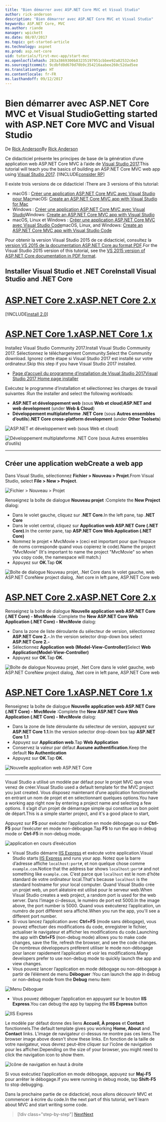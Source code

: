 ```yaml
---
title: "Bien démarrer avec ASP.NET Core MVC et Visual Studio"
author: rick-anderson
description: "Bien démarrer avec ASP.NET Core MVC et Visual Studio"
keywords: ASP.NET Core, MVC
ms.author: riande
manager: wpickett
ms.date: 08/07/2017
ms.topic: get-started-article
ms.technology: aspnet
ms.prod: asp.net-core
uid: tutorials/first-mvc-app/start-mvc
ms.openlocfilehash: 283a3869300b83235197951cbbee92a82532c6e3
ms.sourcegitcommit: 9cdbfd0d670d70b9c354216aabee260c52dad5ee
ms.translationtype: HT
ms.contentlocale: fr-FR
ms.lasthandoff: 09/12/2017
---
```

# <a name="getting-started-with-aspnet-core-mvc-and-visual-studio"></a><span data-ttu-id="e5e66-104">Bien démarrer avec ASP.NET Core MVC et Visual Studio</span><span class="sxs-lookup"><span data-stu-id="e5e66-104">Getting started with ASP.NET Core MVC and Visual Studio</span></span>

<span data-ttu-id="e5e66-105">De [Rick Anderson](https://twitter.com/RickAndMSFT)</span><span class="sxs-lookup"><span data-stu-id="e5e66-105">By [Rick Anderson](https://twitter.com/RickAndMSFT)</span></span>

<span data-ttu-id="e5e66-106">Ce didacticiel présente les principes de base de la génération d’une application web ASP.NET Core MVC à l’aide de [Visual Studio 2017](https://www.visualstudio.com/).</span><span class="sxs-lookup"><span data-stu-id="e5e66-106">This tutorial will teach you the basics of building an ASP.NET Core MVC web app using [Visual Studio 2017](https://www.visualstudio.com/).</span></span> [!INCLUDE[consider RP](../../includes/razor.md)]

<span data-ttu-id="e5e66-107">Il existe trois versions de ce didacticiel :</span><span class="sxs-lookup"><span data-stu-id="e5e66-107">There are 3 versions of this tutorial:</span></span>

* <span data-ttu-id="e5e66-108">macOS : [Créer une application ASP.NET Core MVC avec Visual Studio pour Mac](xref:tutorials/first-mvc-app-mac/start-mvc)</span><span class="sxs-lookup"><span data-stu-id="e5e66-108">macOS: [Create an ASP.NET Core MVC app with Visual Studio for Mac](xref:tutorials/first-mvc-app-mac/start-mvc)</span></span>
* <span data-ttu-id="e5e66-109">Windows : [Créer une application ASP.NET Core MVC avec Visual Studio](xref:tutorials/first-mvc-app/start-mvc)</span><span class="sxs-lookup"><span data-stu-id="e5e66-109">Windows: [Create an ASP.NET Core MVC app with Visual Studio](xref:tutorials/first-mvc-app/start-mvc)</span></span>
* <span data-ttu-id="e5e66-110">macOS, Linux et Windows : [Créer une application ASP.NET Core MVC avec Visual Studio Code](xref:tutorials/first-mvc-app-xplat/start-mvc)</span><span class="sxs-lookup"><span data-stu-id="e5e66-110">macOS, Linux, and Windows: [Create an ASP.NET Core MVC app with Visual Studio Code](xref:tutorials/first-mvc-app-xplat/start-mvc)</span></span>

<span data-ttu-id="e5e66-111">Pour obtenir la version Visual Studio 2015 de ce didacticiel, consultez la [version VS 2015 de la documentation ASP.NET Core au format PDF](https://github.com/aspnet/Docs/blob/master/aspnetcore/common/_static/aspnet-core-project-json.pdf).</span><span class="sxs-lookup"><span data-stu-id="e5e66-111">For the Visual Studio 2015 version of this tutorial, see the [VS 2015 version of ASP.NET Core documentation in PDF format](https://github.com/aspnet/Docs/blob/master/aspnetcore/common/_static/aspnet-core-project-json.pdf).</span></span>

## <a name="install-visual-studio-and-net-core"></a><span data-ttu-id="e5e66-112">Installer Visual Studio et .NET Core</span><span class="sxs-lookup"><span data-stu-id="e5e66-112">Install Visual Studio and .NET Core</span></span>

# <a name="aspnet-core-2xtabaspnetcore2x"></a>[<span data-ttu-id="e5e66-113">ASP.NET Core 2.x</span><span class="sxs-lookup"><span data-stu-id="e5e66-113">ASP.NET Core 2.x</span></span>](#tab/aspnetcore2x)

[!INCLUDE[install 2.0](../../includes/install2.0.md)]

# <a name="aspnet-core-1xtabaspnetcore1x"></a>[<span data-ttu-id="e5e66-114">ASP.NET Core 1.x</span><span class="sxs-lookup"><span data-stu-id="e5e66-114">ASP.NET Core 1.x</span></span>](#tab/aspnetcore1x)

<span data-ttu-id="e5e66-115">Installez Visual Studio Community 2017.</span><span class="sxs-lookup"><span data-stu-id="e5e66-115">Install Visual Studio Community 2017.</span></span> <span data-ttu-id="e5e66-116">Sélectionnez le téléchargement Community.</span><span class="sxs-lookup"><span data-stu-id="e5e66-116">Select the Community download.</span></span> <span data-ttu-id="e5e66-117">Ignorez cette étape si Visual Studio 2017 est installé sur votre ordinateur.</span><span class="sxs-lookup"><span data-stu-id="e5e66-117">Skip this step if you have Visual Studio 2017 installed.</span></span>

* [<span data-ttu-id="e5e66-118">Page d’accueil du programme d’installation de Visual Studio 2017</span><span class="sxs-lookup"><span data-stu-id="e5e66-118">Visual Studio 2017 Home page installer</span></span>](https://www.visualstudio.com/)

<span data-ttu-id="e5e66-119">Exécutez le programme d’installation et sélectionnez les charges de travail suivantes :</span><span class="sxs-lookup"><span data-stu-id="e5e66-119">Run the installer and select the following workloads:</span></span>

* <span data-ttu-id="e5e66-120">**ASP.NET et développement web** (sous **Web et cloud**)</span><span class="sxs-lookup"><span data-stu-id="e5e66-120">**ASP.NET and web development** (under **Web & Cloud**)</span></span>
* <span data-ttu-id="e5e66-121">**Développement multiplateforme .NET Core** (sous **Autres ensembles d’outils**)</span><span class="sxs-lookup"><span data-stu-id="e5e66-121">**.NET Core cross-platform development** (under **Other Toolsets**)</span></span>

![**ASP.NET et développement web** (sous **Web et cloud**)](start-mvc/_static/web_workload.png)

![**Développement multiplateforme .NET Core** (sous **Autres ensembles d’outils**)](start-mvc/_static/x_plat_wl.png)

---

## <a name="create-a-web-app"></a><span data-ttu-id="e5e66-124">Créer une application web</span><span class="sxs-lookup"><span data-stu-id="e5e66-124">Create a web app</span></span>

<span data-ttu-id="e5e66-125">Dans Visual Studio, sélectionnez **Fichier > Nouveau > Projet**.</span><span class="sxs-lookup"><span data-stu-id="e5e66-125">From Visual Studio, select  **File > New > Project**.</span></span>

![Fichier > Nouveau > Projet](start-mvc/_static/alt_new_project.png)

<span data-ttu-id="e5e66-127">Renseignez la boîte de dialogue **Nouveau projet** :</span><span class="sxs-lookup"><span data-stu-id="e5e66-127">Complete the **New Project** dialog:</span></span>

* <span data-ttu-id="e5e66-128">Dans le volet gauche, cliquez sur **.NET Core**.</span><span class="sxs-lookup"><span data-stu-id="e5e66-128">In the left pane, tap **.NET Core**</span></span>
* <span data-ttu-id="e5e66-129">Dans le volet central, cliquez sur **Application web ASP.NET Core (.NET Core)**.</span><span class="sxs-lookup"><span data-stu-id="e5e66-129">In the center pane, tap **ASP.NET Core Web Application (.NET Core)**</span></span>
* <span data-ttu-id="e5e66-130">Nommez le projet « MvcMovie » (ceci est important pour que l’espace de noms corresponde quand vous copierez le code).</span><span class="sxs-lookup"><span data-stu-id="e5e66-130">Name the project "MvcMovie" (It's important to name the project "MvcMovie" so when you copy code, the namespace will match.)</span></span>
* <span data-ttu-id="e5e66-131">Appuyez sur **OK**.</span><span class="sxs-lookup"><span data-stu-id="e5e66-131">Tap **OK**</span></span>

![<span data-ttu-id="e5e66-132">Boîte de dialogue Nouveau projet, .Net Core dans le volet gauche, web ASP.NET Core</span><span class="sxs-lookup"><span data-stu-id="e5e66-132">New project dialog, .Net core in left pane, ASP.NET Core web</span></span> ](start-mvc/_static/new_project2.png)


# <a name="aspnet-core-2xtabaspnetcore2x"></a>[<span data-ttu-id="e5e66-133">ASP.NET Core 2.x</span><span class="sxs-lookup"><span data-stu-id="e5e66-133">ASP.NET Core 2.x</span></span>](#tab/aspnetcore2x)

<span data-ttu-id="e5e66-134">Renseignez la boîte de dialogue **Nouvelle application web ASP.NET Core (.NET Core) - MvcMovie** :</span><span class="sxs-lookup"><span data-stu-id="e5e66-134">Complete the **New ASP.NET Core Web Application (.NET Core) - MvcMovie** dialog:</span></span>

* <span data-ttu-id="e5e66-135">Dans la zone de liste déroulante du sélecteur de version, sélectionnez **ASP.NET Core 2.-**.</span><span class="sxs-lookup"><span data-stu-id="e5e66-135">In the version selector drop-down box select **ASP.NET Core 2.-**</span></span>
* <span data-ttu-id="e5e66-136">Sélectionnez **Application web (Model-View-Controller)**</span><span class="sxs-lookup"><span data-stu-id="e5e66-136">Select **Web Application(Model-View-Controller)**</span></span>
* <span data-ttu-id="e5e66-137">Appuyez sur **OK**.</span><span class="sxs-lookup"><span data-stu-id="e5e66-137">Tap **OK**.</span></span>

![<span data-ttu-id="e5e66-138">Boîte de dialogue Nouveau projet, .Net Core dans le volet gauche, web ASP.NET Core</span><span class="sxs-lookup"><span data-stu-id="e5e66-138">New project dialog, .Net core in left pane, ASP.NET Core web</span></span> ](start-mvc/_static/new_project22.png)

# <a name="aspnet-core-1xtabaspnetcore1x"></a>[<span data-ttu-id="e5e66-139">ASP.NET Core 1.x</span><span class="sxs-lookup"><span data-stu-id="e5e66-139">ASP.NET Core 1.x</span></span>](#tab/aspnetcore1x)

<span data-ttu-id="e5e66-140">Renseignez la boîte de dialogue **Nouvelle application web ASP.NET Core (.NET Core) - MvcMovie** :</span><span class="sxs-lookup"><span data-stu-id="e5e66-140">Complete the **New ASP.NET Core Web Application (.NET Core) - MvcMovie** dialog:</span></span>

* <span data-ttu-id="e5e66-141">Dans la zone de liste déroulante du sélecteur de version, appuyez sur **ASP.NET Core 1.1**.</span><span class="sxs-lookup"><span data-stu-id="e5e66-141">In the version selector drop-down box tap **ASP.NET Core 1.1**</span></span>
* <span data-ttu-id="e5e66-142">Appuyez sur **Application web**.</span><span class="sxs-lookup"><span data-stu-id="e5e66-142">Tap **Web Application**</span></span>
* <span data-ttu-id="e5e66-143">Conservez la valeur par défaut **Aucune authentification**.</span><span class="sxs-lookup"><span data-stu-id="e5e66-143">Keep the default **No Authentication**</span></span>
* <span data-ttu-id="e5e66-144">Appuyez sur **OK**.</span><span class="sxs-lookup"><span data-stu-id="e5e66-144">Tap **OK**.</span></span>

![Nouvelle application web ASP.NET Core](start-mvc/_static/p3.png)

---

<span data-ttu-id="e5e66-146">Visual Studio a utilisé un modèle par défaut pour le projet MVC que vous venez de créer.</span><span class="sxs-lookup"><span data-stu-id="e5e66-146">Visual Studio used a default template for the MVC project you just created.</span></span> <span data-ttu-id="e5e66-147">Vous disposez maintenant d’une application fonctionnelle en entrant un nom de projet et en sélectionnant quelques options.</span><span class="sxs-lookup"><span data-stu-id="e5e66-147">You have a working app right now by entering a project name and selecting a few options.</span></span> <span data-ttu-id="e5e66-148">Il s’agit d’un projet de démarrage simple qui constitue un bon point de départ.</span><span class="sxs-lookup"><span data-stu-id="e5e66-148">This is a simple starter project, and it's a good place to start,</span></span>

<span data-ttu-id="e5e66-149">Appuyez sur **F5** pour exécuter l’application en mode débogage ou sur **Ctrl-F5** pour l’exécuter en mode non-débogage.</span><span class="sxs-lookup"><span data-stu-id="e5e66-149">Tap **F5** to run the app in debug mode or **Ctrl-F5** in non-debug mode.</span></span>
<!-- These images are also used by uid: tutorials/first-mvc-app-xplat/start-mvc -->
![application en cours d’exécution](start-mvc/_static/1.png)

* <span data-ttu-id="e5e66-151">Visual Studio démarre [IIS Express](https://docs.microsoft.com/iis/extensions/introduction-to-iis-express/iis-express-overview) et exécute votre application.</span><span class="sxs-lookup"><span data-stu-id="e5e66-151">Visual Studio starts [IIS Express](https://docs.microsoft.com/iis/extensions/introduction-to-iis-express/iis-express-overview) and runs your app.</span></span> <span data-ttu-id="e5e66-152">Notez que la barre d’adresse affiche `localhost:port#`, et non quelque chose comme `example.com`.</span><span class="sxs-lookup"><span data-stu-id="e5e66-152">Notice that the address bar shows `localhost:port#` and not something like `example.com`.</span></span> <span data-ttu-id="e5e66-153">C’est parce que `localhost` est le nom d’hôte standard de votre ordinateur local.</span><span class="sxs-lookup"><span data-stu-id="e5e66-153">That's because `localhost` is the standard hostname for your local computer.</span></span> <span data-ttu-id="e5e66-154">Quand Visual Studio crée un projet web, un port aléatoire est utilisé pour le serveur web.</span><span class="sxs-lookup"><span data-stu-id="e5e66-154">When Visual Studio creates a web project, a random port is used for the web server.</span></span> <span data-ttu-id="e5e66-155">Dans l’image ci-dessus, le numéro de port est 5000.</span><span class="sxs-lookup"><span data-stu-id="e5e66-155">In the image above, the port number is 5000.</span></span> <span data-ttu-id="e5e66-156">Quand vous exécuterez l’application, un numéro de port différent sera affiché.</span><span class="sxs-lookup"><span data-stu-id="e5e66-156">When you run the app, you'll see a different port number.</span></span>
* <span data-ttu-id="e5e66-157">Si vous lancez l’application avec **Ctrl+F5** (mode sans débogage), vous pouvez effectuer des modifications du code, enregistrer le fichier, actualiser le navigateur et afficher les modifications du code.</span><span class="sxs-lookup"><span data-stu-id="e5e66-157">Launching the app with **Ctrl+F5** (non-debug mode) allows you to make code changes, save the file, refresh the browser, and see the code changes.</span></span> <span data-ttu-id="e5e66-158">De nombreux développeurs préfèrent utiliser le mode non-débogage pour lancer rapidement l’application et voir les modifications.</span><span class="sxs-lookup"><span data-stu-id="e5e66-158">Many developers prefer to use non-debug mode to quickly launch the app and view changes.</span></span>
* <span data-ttu-id="e5e66-159">Vous pouvez lancer l’application en mode débogage ou non-débogage à partir de l’élément de menu **Déboguer** :</span><span class="sxs-lookup"><span data-stu-id="e5e66-159">You can launch the app in debug or non-debug mode from the **Debug** menu item:</span></span>

![Menu Déboguer](start-mvc/_static/debug_menu.png)

* <span data-ttu-id="e5e66-161">Vous pouvez déboguer l’application en appuyant sur le bouton **IIS Express**.</span><span class="sxs-lookup"><span data-stu-id="e5e66-161">You can debug the app by tapping the **IIS Express** button</span></span>

![IIS Express](start-mvc/_static/iis_express.png)

<span data-ttu-id="e5e66-163">Le modèle par défaut donne des liens **Accueil, À propos** et **Contact** fonctionnels.</span><span class="sxs-lookup"><span data-stu-id="e5e66-163">The default template gives you working **Home, About** and **Contact** links.</span></span> <span data-ttu-id="e5e66-164">L’image de navigateur ci-dessus ne montre pas ces liens.</span><span class="sxs-lookup"><span data-stu-id="e5e66-164">The browser image above doesn't show these links.</span></span> <span data-ttu-id="e5e66-165">En fonction de la taille de votre navigateur, vous devrez peut-être cliquer sur l’icône de navigation pour les afficher.</span><span class="sxs-lookup"><span data-stu-id="e5e66-165">Depending on the size of your browser, you might need to click the navigation icon to show them.</span></span>

![Icône de navigation en haut à droite](start-mvc/_static/2.png)

<span data-ttu-id="e5e66-167">Si vous exécutiez l’application en mode débogage, appuyez sur **Maj-F5** pour arrêter le débogage.</span><span class="sxs-lookup"><span data-stu-id="e5e66-167">If you were running in debug mode, tap **Shift-F5** to stop debugging.</span></span>

<span data-ttu-id="e5e66-168">Dans la prochaine partie de ce didacticiel, nous allons découvrir MVC et commencer à écrire du code.</span><span class="sxs-lookup"><span data-stu-id="e5e66-168">In the next part of this tutorial, we'll learn about MVC and start writing some code.</span></span>

>[!div class="step-by-step"]
[<span data-ttu-id="e5e66-169">Next</span><span class="sxs-lookup"><span data-stu-id="e5e66-169">Next</span></span>](adding-controller.md)  
